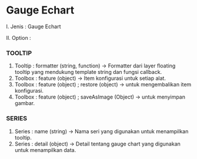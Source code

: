 # Gauge Echart

I. Jenis : Gauge Echart

II. Option : 

### **TOOLTIP**

1. Tooltip : formatter (string, function) -> Formatter dari layer floating tooltip yang mendukung template string dan fungsi callback.
2. Toolbox : feature (object) -> Item konfigurasi untuk setiap alat.
3. Toolbox : feature (object) ; restore (object) -> untuk mengembalikan item konfigurasi.
4. Toolbox : feature (object) ; saveAsImage (Object) -> untuk menyimpan gambar.

### **SERIES**

1. Series : name (string) -> Nama seri yang digunakan untuk menampilkan tooltip.
2. Series : detail (object) -> Detail tentang gauge chart yang digunakan untuk menampilkan data.
